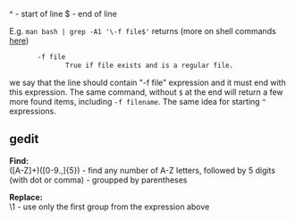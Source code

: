 ^ - start of line
$ - end of line

E.g. `man bash | grep -A1 '\-f file$'` returns (more on shell commands [here](https://github.com/grelaxus/notes-pub/blob/master/sh-cheat-sheet.md#search-expressions))  
```sh
       -f file
              True if file exists and is a regular file.
```
we say that the line should contain "-f file" expression and it must end with this expression. The same command, without `$` at the end will return a few more found items, including `-f filename`.
The same idea for starting `^` expressions.

## gedit
**Find:**  
([A-Z]+)([0-9.,]{5}) - find any number of A-Z letters, followed by 5 digits (with dot or comma) - groupped by parentheses

**Replace:**  
\1 - use only the first group from the expression above

